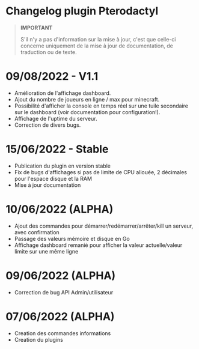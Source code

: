 # Changelog plugin Pterodactyl  

> **IMPORTANT**  
>  
> S'il n'y a pas d'information sur la mise à jour, c'est que celle-ci concerne uniquement de la mise à jour de documentation, de traduction ou de texte.  

# 09/08/2022 - V1.1

- Amélioration de l'affichage dashboard.  
- Ajout du nombre de joueurs en ligne / max pour minecraft.  
- Possibilité d'afficher la console en temps réel sur une tuile secondaire sur le dashboard (voir documentation pour configuration!).  
- Affichage de l'uptime du serveur.  
- Correction de divers bugs.  
  
  
# 15/06/2022 - Stable

- Publication du plugin en version stable
- Fix de bugs d'affichages si pas de limite de CPU allouée, 2 décimales pour l'espace disque et la RAM
- Mise à jour documentation

# 10/06/2022 (ALPHA)

- Ajout des commandes pour démarrer/redémarrer/arrêter/kill un serveur, avec confirmation  
- Passage des valeurs mémoire et disque en Go  
- Affichage dashboard remanié pour afficher la valeur actuelle/valeur limite sur une même ligne 


# 09/06/2022 (ALPHA)

- Correction de bug API Admin/utilisateur


# 07/06/2022 (ALPHA)

- Creation des commandes informations
- Creation du plugins
